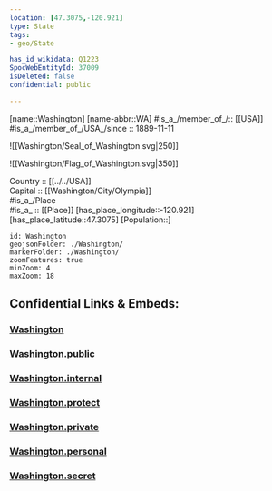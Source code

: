 ```yaml
---
location: [47.3075,-120.921] 
type: State
tags:
- geo/State

has_id_wikidata: Q1223 
SpocWebEntityId: 37009
isDeleted: false
confidential: public

---
```

[name::Washington] 
[name-abbr::WA] 
#is_a_/member_of_/:: [[USA]]
#is_a_/member_of_/USA_/since :: 1889-11-11 


![[Washington/Seal_of_Washington.svg|250]] 

![[Washington/Flag_of_Washington.svg|350]] 


Country :: [[../../USA]]  
Capital :: [[Washington/City/Olympia]]  
#is_a_/Place  
#is_a_ :: [[Place]] 
[has_place_longitude::-120.921] 
[has_place_latitude::47.3075] 
[Population::] 



```leaflet
id: Washington
geojsonFolder: ./Washington/
markerFolder: ./Washington/
zoomFeatures: true 
minZoom: 4 
maxZoom: 18
```


## Confidential Links & Embeds: 

### [Washington](/_Standards/Earth/Continent/America~North/USA/USA~Pacific/Washington.md) 

### [Washington.public](/_public/Earth/Continent/America~North/USA/USA~Pacific/Washington.public.md) 

### [Washington.internal](/_internal/Earth/Continent/America~North/USA/USA~Pacific/Washington.internal.md) 

### [Washington.protect](/_protect/Earth/Continent/America~North/USA/USA~Pacific/Washington.protect.md) 

### [Washington.private](/_private/Earth/Continent/America~North/USA/USA~Pacific/Washington.private.md) 

### [Washington.personal](/_personal/Earth/Continent/America~North/USA/USA~Pacific/Washington.personal.md) 

### [Washington.secret](/_secret/Earth/Continent/America~North/USA/USA~Pacific/Washington.secret.md)


